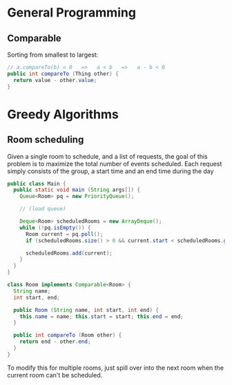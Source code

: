 <script src="https://cdnjs.cloudflare.com/ajax/libs/highlight.js/9.9.0/highlight.min.js"></script>
<script src="https://cdnjs.cloudflare.com/ajax/libs/highlightjs-line-numbers.js/1.1.0/highlightjs-line-numbers.min.js"></script>
<script>hljs.initHighlightingOnLoad();</script>
<script>hljs.initLineNumbersOnLoad();</script>
<link rel="stylesheet" href="https://fonts.googleapis.com/css?family=Roboto|Source+Code+Pro" />
<link rel="stylesheet" href="https://cdnjs.cloudflare.com/ajax/libs/highlight.js/9.9.0/styles/github.min.css" />
<link rel="stylesheet" href="main.css" />

# General Programming

## Comparable

Sorting from smallest to largest:

```java
// a.compareTo(b) < 0   =>   a < b   =>   a - b < 0
public int compareTo (Thing other) {
  return value - other.value;
}
```

<div class="page-break"></div>

# Greedy Algorithms

## Room scheduling

Given a single room to schedule, and a list of requests, the goal of this problem is to
maximize the total number of events scheduled. Each request simply consists of the
group, a start time and an end time during the day

```java
public class Main {
  public static void main (String args[]) {
    Queue<Room> pq = new PriorityQueue();

    // (load queue)

    Deque<Room> scheduledRooms = new ArrayDeque();
    while (!pq.isEmpty()) {
      Room current = pq.poll();
      if (scheduledRooms.size() > 0 && current.start < scheduledRooms.getLast().end) continue;

      scheduledRooms.add(current);
    }
  }
}

class Room implements Comparable<Room> {
  String name;
  int start, end;

  public Room (String name, int start, int end) {
    this.name = name; this.start = start; this.end = end;
  }

  public int compareTo (Room other) {
    return end - other.end;
  }
}
```

To modify this for multiple rooms, just spill over into the next room when the current room can't be scheduled.

<div class="page-break"></div>
